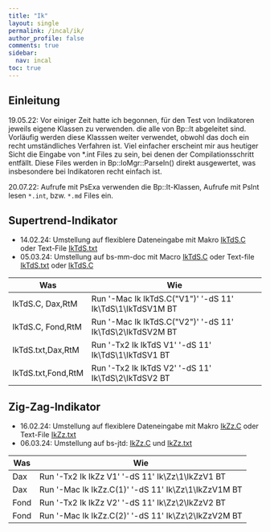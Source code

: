 ```yaml
---
title: "Ik"
layout: single
permalink: /incal/ik/
author_profile: false
comments: true
sidebar:
  nav: incal
toc: true  
---
```


## Einleitung

19.05.22: Vor einiger Zeit hatte ich begonnen, für den Test von Indikatoren jeweils eigene Klassen zu verwenden. die alle von Bp::It abgeleitet sind. Vorläufig werden diese Klasssen weiter verwendet, obwohl das doch ein recht umständliches Verfahren ist. Viel einfacher erscheint mir aus heutiger Sicht die Eingabe von *.int Files zu sein, bei denen der Compilationsschritt entfällt. Diese Files werden in Bp::IoMgr::ParseIn() direkt ausgewertet, was insbesondere bei Indikatoren recht einfach ist.

20.07.22: Aufrufe mit PsExa verwenden die Bp::It-Klassen, Aufrufe mit PsInt lesen ````*.int````, bzw. ````*.md```` Files ein.

<!-- @section WkIkTdS Supertrend-Indikator -->
## Supertrend-Indikator

<!-- - 30.07.22: @ref IkTdS

Was | Wie
---- | -------------
Bp::ItTdS:| PsExa 'IkTt,TdS,V2' '-dS 11' Ik\\TdS\\2\\IkTdSV2 BTD
IkTdS.md, Dax| PsInt 'Ik\\IkTdS,V1' '-dS 11' Ik\\TdS\\1\\IkTdSV1 BTD
IkTdS.md, Dax,RtM| PsInt 'Ik\\IkTdS,V1' '-dS 11' Ik\\TdS\\1\\IkTdSV1T BT
IkTdS.md, Dax, mit Glättung| PsInt 'Ik\\IkTdS,V11' '-dS 11' Ik\\TdS\\1\\IkTdSV11 BTD
IkTdS.md:| PsInt 'Ik\\IkTdS,V2' '-dS 11' Ik\\TdS\\2\\IkTdSV2 BTD -->

- 14.02.24: Umstellung auf flexiblere Dateneingabe mit Makro
[IkTdS.C](file:///C:/Users/User/BsTd/Src/Work/In/Ik/IkTdS.C) oder Text-File
[IkTdS.txt](file:///C:/Users/User/BsTd/Src/Work/In/Ik/IkTdS.txt)
- 05.03.24: Umstellung auf bs-mm-doc mit Macro
[IkTdS.C](./ik/IkTdS.C) oder Text-file
[IkTdS.txt](./ik/IkTdS.txt) oder
[IkTdS.C](file:///C:/Users/User/BsTd/BsWb/bs-mm-doc/incal/ik/IkTdS.C)
 
<!-- [IkTdS.C](C:/Users/User/BsTd/BsWb/bs-jtd/coll/_ik/IkTdS.C) und
[IkTdS.txt](C:/Users/User/BsTd/BsWb/bs-jtd/coll/_ik/IkTdS.txt), bzw. 
[IkTdS_C.txt](/ik/IkTdS_C.txt) und
[IkTdS.txt](/ik/IkTdS.txt) sowie
und
[IkTdS.C](/ik/IkTdS.C)
und
{% for fc in site.static_files %}
  {% if fc.path contains 'incal/ik/IkTdS.C' %}
    {{ fc.name }}
  {% endif %}
{% endfor %}
[IkTdS.txt](../../coll/_ik/IkTdS.txt)
[IkTdS.txt](http://localhost:4000/coll/_inda/IkTdS.txt)
[IkTdS](IkTdS.md)
[IkTdS.md](//_iks/IkTdS.html)
[IkTdS.C](C:/Users/User/BsTd/BsWb/bs-jtd/docs/_inda/ik/IkTdS.txt)
[IkTdS.txt](File.join(File.dirname(__FILE__), '../../_inda/ik/IkTdS.txt') -->

Was | Wie
---- | -------------
IkTdS.C, Dax,RtM| Run '-Mac Ik IkTdS.C("V1")' '-dS 11' Ik\\TdS\\1\\IkTdSV1M BT
IkTdS.C, Fond,RtM| Run '-Mac Ik IkTdS.C("V2")' '-dS 11' Ik\\TdS\\2\\IkTdSV2M BT
IkTdS.txt,Dax,RtM| Run '-Tx2 Ik IkTdS V1' '-dS 11' Ik\\TdS\\1\\IkTdSV1 BT
IkTdS.txt,Fond,RtM| Run '-Tx2 Ik IkTdS V2' '-dS 11' Ik\\TdS\\2\\IkTdSV2 BT



<!-- @section WkIkZz Zig-Zag-Indikator -->
## Zig-Zag-Indikator

<!-- \subpage IkZz
Was | Wie
---- | -------------
Dax| PsInt 'Ik\\IkZz,V1' '-dS 11' Ik\\Zz\\1\\IkZzV1 BTD
Fond| PsInt 'Ik\\IkZz,V2' '-dS 11' Ik\\Zz\\2\\IkZzV2 BTD -->

- 16.02.24: Umstellung auf flexiblere Dateneingabe mit Makro
[IkZz.C](file:///C:/Users/User/BsTd/Src/Work/In/Ik/IkZz.C) oder Text-File
[IkZz.txt](file:///C:/Users/User/BsTd/Src/Work/In/Ik/IkZz.txt)
- 06.03.24: Umstellung auf bs-jtd:
[IkZz.C](/ik/IkZz.C) und
[IkZz.txt](/ik/IkZz.txt) 
<!-- und
[IkTdS_C_txt](/ik/IkZz_C.txt) -->

<!-- [IkZz.C](C:/Users/User/BsTd/BsWb/bs-jtd/coll/_ik/IkZz.C) und
[IkZz.txt](C:/Users/User/BsTd/BsWb/bs-jtd/coll/_ik/IkZz.txt) -->


Was | Wie
---- | -------------
Dax| Run '-Tx2 Ik IkZz V1' '-dS 11' Ik\\Zz\\1\\IkZzV1 BT
Dax| Run '-Mac Ik IkZz.C(1)' '-dS 11' Ik\\Zz\\1\\IkZzV1M BT
Fond| Run '-Tx2 Ik IkZz V2' '-dS 11' Ik\\Zz\\2\\IkZzV2 BT
Fond| Run '-Mac Ik IkZz.C(2)' '-dS 11' Ik\\Zz\\2\\IkZzV2M BT
